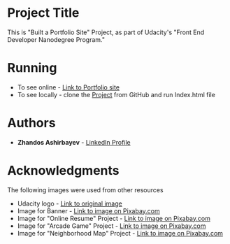 # Project Title

This is "Built a Portfolio Site" Project, as part of Udacity's "Front End Developer Nanodegree Program."

# Running

* To see online - [Link to Portfolio site](https://github.com/PurpleBooth)
* To see locally - clone the [Project](https://github.com/PurpleBooth) from GitHub and run Index.html file

# Authors

* **Zhandos Ashirbayev** - [LinkedIn Profile](https://www.linkedin.com/in/zhandosashirbayev/)

# Acknowledgments

The following images were used from other resources
* Udacity logo - [Link to original image](https://d125fmws0bore1.cloudfront.net/assets/udacity_share-46db4b8faf075a5af5a1070a7fa0ad3639783609ff45f447e4ea467fe3aa9d32.png)
* Image for Banner - [Link to image on Pixabay.com](https://pixabay.com/en/monitor-binary-binary-system-1307227/)
* Image for "Online Resume" Project - [Link to image on Pixabay.com](https://pixabay.com/en/resume-bio-data-job-employment-1799952/)
* Image for "Arcade Game" Project - [Link to image on Pixabay.com](https://pixabay.com/en/pinball-videogame-arcade-games-179631/)
* Image for "Neighborhood Map" Project - [Link to image on Pixabay.com](https://pixabay.com/en/town-residential-buildings-872131/)
